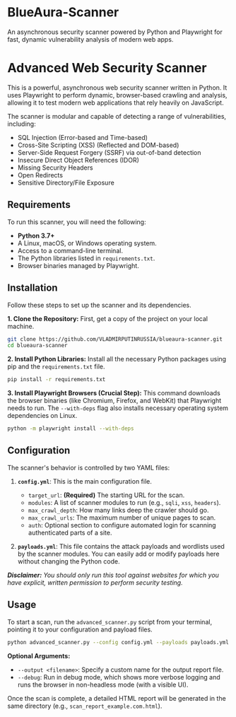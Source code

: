 # BlueAura-Scanner
An asynchronous security scanner powered by Python and Playwright for fast, dynamic vulnerability analysis of modern web apps.
# Advanced Web Security Scanner

This is a powerful, asynchronous web security scanner written in Python. It uses Playwright to perform dynamic, browser-based crawling and analysis, allowing it to test modern web applications that rely heavily on JavaScript.

The scanner is modular and capable of detecting a range of vulnerabilities, including:
-   SQL Injection (Error-based and Time-based)
-   Cross-Site Scripting (XSS) (Reflected and DOM-based)
-   Server-Side Request Forgery (SSRF) via out-of-band detection
-   Insecure Direct Object References (IDOR)
-   Missing Security Headers
-   Open Redirects
-   Sensitive Directory/File Exposure

## Requirements

To run this scanner, you will need the following:

-   **Python 3.7+**
-   A Linux, macOS, or Windows operating system.
-   Access to a command-line terminal.
-   The Python libraries listed in `requirements.txt`.
-   Browser binaries managed by Playwright.

## Installation

Follow these steps to set up the scanner and its dependencies.

**1. Clone the Repository:**
First, get a copy of the project on your local machine.
```bash
git clone https://github.com/VLADMIRPUTINRUSSIA/blueaura-scanner.git
cd blueaura-scanner
```

**2. Install Python Libraries:**
Install all the necessary Python packages using pip and the `requirements.txt` file.
```bash
pip install -r requirements.txt
```

**3. Install Playwright Browsers (Crucial Step):**
This command downloads the browser binaries (like Chromium, Firefox, and WebKit) that Playwright needs to run. The `--with-deps` flag also installs necessary operating system dependencies on Linux.
```bash
python -m playwright install --with-deps
```

## Configuration

The scanner's behavior is controlled by two YAML files:

1.  **`config.yml`**: This is the main configuration file.
    -   `target_url`: **(Required)** The starting URL for the scan.
    -   `modules`: A list of scanner modules to run (e.g., `sqli`, `xss`, `headers`).
    -   `max_crawl_depth`: How many links deep the crawler should go.
    -   `max_crawl_urls`: The maximum number of unique pages to scan.
    -   `auth`: Optional section to configure automated login for scanning authenticated parts of a site.

2.  **`payloads.yml`**: This file contains the attack payloads and wordlists used by the scanner modules. You can easily add or modify payloads here without changing the Python code.

***Disclaimer:** You should only run this tool against websites for which you have explicit, written permission to perform security testing.*

## Usage

To start a scan, run the `advanced_scanner.py` script from your terminal, pointing it to your configuration and payload files.

```bash
python advanced_scanner.py --config config.yml --payloads payloads.yml
```

**Optional Arguments:**
-   `--output <filename>`: Specify a custom name for the output report file.
-   `--debug`: Run in debug mode, which shows more verbose logging and runs the browser in non-headless mode (with a visible UI).

Once the scan is complete, a detailed HTML report will be generated in the same directory (e.g., `scan_report_example.com.html`).
